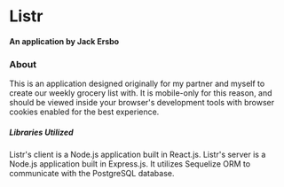 # Listr
#### An application by Jack Ersbo ####
### About ###
This is an application designed originally for my partner and myself to create our weekly grocery list with. It is mobile-only for this reason, and should be viewed inside your browser's development tools with browser cookies enabled for the best experience. 

##### Libraries Utilized #####
Listr's client is a Node.js application built in React.js. Listr's server is a Node.js application built in Express.js. It utilizes Sequelize ORM to communicate with the PostgreSQL database.
